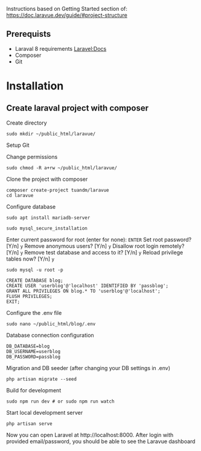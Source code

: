 Instructions based on Getting Started section of: https://doc.laravue.dev/guide/#project-structure


## Prerequists

- Laraval 8 requirements [Laravel:Docs](https://laravel.com/docs/8.x/installation)
- Composer
- Git

# Installation

## Create laraval project with composer

Create directory
```
sudo mkdir ~/public_html/laravue/
```

Setup Git

Change permissions
```
sudo chmod -R a+rw ~/public_html/laravue/
```

Clone the project with composer
```
composer create-project tuandm/laravue
cd laravue
```

Configure database
```
sudo apt install mariadb-server

sudo mysql_secure_installation
```

Enter current password for root (enter for none): `ENTER`
Set root password? [Y/n] `y`
Remove anonymous users? [Y/n] `y`
Disallow root login remotely? [Y/n] `y`
Remove test database and access to it? [Y/n] `y`
Reload privilege tables now? [Y/n] `y`

```sudo mysql -u root -p```

```
CREATE DATABASE blog;
CREATE USER 'userblog'@'localhost' IDENTIFIED BY 'passblog';
GRANT ALL PRIVILEGES ON blog.* TO 'userblog'@'localhost';
FLUSH PRIVILEGES;
EXIT;
```

Configure the .env file
```
sudo nano ~/public_html/blog/.env
```

Database connection configuration
```
DB_DATABASE=blog
DB_USERNAME=userblog
DB_PASSWORD=passblog
```

Migration and DB seeder (after changing your DB settings in .env)
```
php artisan migrate --seed
```

Build for development
```
sudo npm run dev # or sudo npm run watch
```

Start local development server
```
php artisan serve
```

Now you can open Laravel at http://localhost:8000. After login with provided email/password, you should be able to see the Laravue dashboard